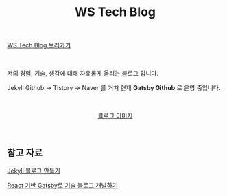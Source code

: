 
<h1 align="center">
  WS Tech Blog
</h1>

<br>

[WS Tech Blog 보러가기](https://woosungkim0123.github.io/)

<br>

저의 경험, 기술, 생각에 대해 자유롭게 올리는 블로그 입니다.

Jekyll Github -> Tistory -> Naver 를 거쳐 현재 **Gatsby Github** 로 운영 중입니다.

<br>
<center>

[블로그 이미지](./blog_image.png)

</center>
<br>

## 참고 자료

[Jekyll 블로그 만들기](https://ogaeng.com/jekyll-blog-install/)

[React 기반 Gatsby로 기술 블로그 개발하기](https://www.inflearn.com/course/gatsby-%EA%B8%B0%EC%88%A0%EB%B8%94%EB%A1%9C%EA%B7%B8/dashboard)
